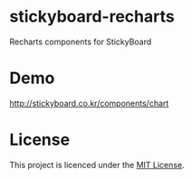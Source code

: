 # stickyboard-recharts
Recharts components for StickyBoard

# Demo
http://stickyboard.co.kr/components/chart

# License
This project is licenced under the [MIT License](http://opensource.org/licenses/mit-license.html).
